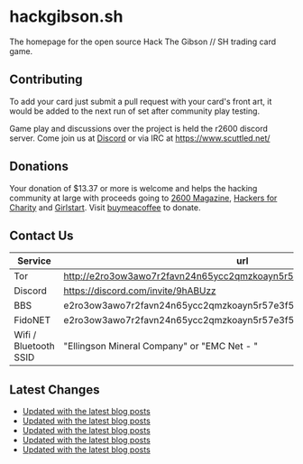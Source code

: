 # hackgibson.sh
The homepage for the open source Hack The Gibson // SH trading card game.


## Contributing

To add your card just submit a pull request with your card's front art, it would be added to the next run of set after community play testing.

Game play and discussions over the project is held the r2600 discord server. Come join us at [Discord](https://discord.com/invite/9hABUzz) or via IRC at https://www.scuttled.net/


## Donations

Your donation of $13.37 or more is welcome and helps the hacking community at large with proceeds going to [2600 Magazine](https://2600.com/), [Hackers for Charity](https://hackersforcharity.org) and [Girlstart](https://girlstart.org).  Visit [buymeacoffee](https://www.buymeacoffee.com/hackgibson.sh) to donate.


## Contact Us

Service | url
-|-
Tor | http://e2ro3ow3awo7r2favn24n65ycc2qmzkoayn5r57e3f56nvjwdcgg32ad.onion
Discord | https://discord.com/invite/9hABUzz
BBS | e2ro3ow3awo7r2favn24n65ycc2qmzkoayn5r57e3f56nvjwdcgg32ad.onion:23
FidoNET | e2ro3ow3awo7r2favn24n65ycc2qmzkoayn5r57e3f56nvjwdcgg32ad.onion:24554
Wifi / Bluetooth SSID | "Ellingson Mineral Company" or "EMC Net - <fidonet address>"

## Latest Changes
<!-- BLOG-POST-LIST:START -->
- [Updated with the latest blog posts](https://github.com/DFW2600/hackgibson.sh/commit/3782634b97a9ccfd5d9bf1b7169a1caab471e31a)
- [Updated with the latest blog posts](https://github.com/DFW2600/hackgibson.sh/commit/4ebec9d02d54ee391a1212caedfb0c2abaf04743)
- [Updated with the latest blog posts](https://github.com/DFW2600/hackgibson.sh/commit/9204450a826fd625c9ab30a81afeeb20ca1bb421)
- [Updated with the latest blog posts](https://github.com/DFW2600/hackgibson.sh/commit/24cf699b236bfbe02502aed1f581a7a4e4424401)
- [Updated with the latest blog posts](https://github.com/DFW2600/hackgibson.sh/commit/880fe6c0dcad08a6b03ead74ea5f726a139de7dd)
<!-- BLOG-POST-LIST:END -->
